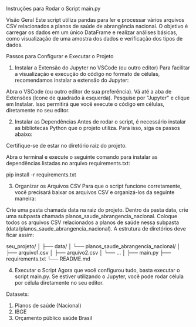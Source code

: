 Instruções para Rodar o Script main.py

Visão Geral
Este script utiliza pandas para ler e processar vários arquivos CSV relacionados a planos de saúde de abrangência nacional. O objetivo é carregar os dados em um único DataFrame e realizar análises básicas, como visualização de uma amostra dos dados e verificação dos tipos de dados.

Passos para Configurar e Executar o Projeto
1. Instalar a Extensão do Jupyter no VSCode (ou outro editor)
Para facilitar a visualização e execução do código no formato de células, recomendamos instalar a extensão do Jupyter:

Abra o VSCode (ou outro editor de sua preferência).
Vá até a aba de Extensões (ícone de quadrado à esquerda).
Pesquise por "Jupyter" e clique em Instalar.
Isso permitirá que você execute o código em células, diretamente no seu editor.

2. Instalar as Dependências
Antes de rodar o script, é necessário instalar as bibliotecas Python que o projeto utiliza. Para isso, siga os passos abaixo:

Certifique-se de estar no diretório raiz do projeto.

Abra o terminal e execute o seguinte comando para instalar as dependências listadas no arquivo requirements.txt:

pip install -r requirements.txt

3. Organizar os Arquivos CSV
Para que o script funcione corretamente, você precisará baixar os arquivos CSV e organizá-los da seguinte maneira:

Crie uma pasta chamada data na raiz do projeto.
Dentro da pasta data, crie uma subpasta chamada planos_saude_abrangencia_nacional.
Coloque todos os arquivos CSV relacionados a planos de saúde nessa subpasta (data/planos_saude_abrangencia_nacional).
A estrutura de diretórios deve ficar assim:


seu_projeto/
│
├── data/
│   └── planos_saude_abrangencia_nacional/
│       ├── arquivo1.csv
│       ├── arquivo2.csv
│       └── ...
│
├── main.py
├── requirements.txt
└── README.md

4. Executar o Script
Agora que você configurou tudo, basta executar o script main.py. Se estiver utilizando o Jupyter, você pode rodar célula por célula diretamente no seu editor.


Datasets:
1. Planos de saúde (Nacional)
2. IBGE
3. Orçamento público saúde Brasil